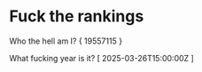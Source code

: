 # Fuck the rankings

Who the hell am I?
{ 19557115 }

What fucking year is it?
[ 2025-03-26T15:00:00Z ]
